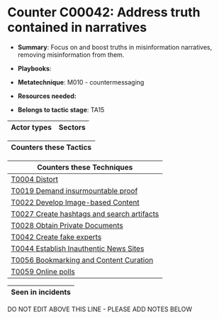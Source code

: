# Counter C00042: Address truth contained in narratives

* **Summary**: Focus on and boost truths in misinformation narratives, removing misinformation from them. 

* **Playbooks**: 

* **Metatechnique**: M010 - countermessaging

* **Resources needed:** 

* **Belongs to tactic stage**: TA15


| Actor types | Sectors |
| ----------- | ------- |



| Counters these Tactics |
| ---------------------- |



| Counters these Techniques |
| ------------------------- |
| [T0004 Distort](../generated_pages/techniques/T0004.md) |
| [T0019 Demand insurmountable proof](../generated_pages/techniques/T0019.md) |
| [T0022 Develop Image-based Content](../generated_pages/techniques/T0022.md) |
| [T0027 Create hashtags and search artifacts](../generated_pages/techniques/T0027.md) |
| [T0028 Obtain Private Documents](../generated_pages/techniques/T0028.md) |
| [T0042 Create fake experts](../generated_pages/techniques/T0042.md) |
| [T0044 Establish Inauthentic News Sites](../generated_pages/techniques/T0044.md) |
| [T0056 Bookmarking and Content Curation](../generated_pages/techniques/T0056.md) |
| [T0059 Online polls](../generated_pages/techniques/T0059.md) |



| Seen in incidents |
| ----------------- |


DO NOT EDIT ABOVE THIS LINE - PLEASE ADD NOTES BELOW